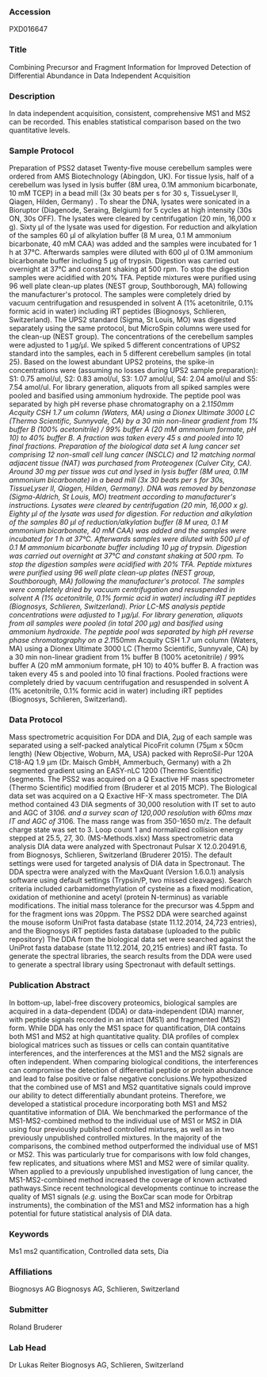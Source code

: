 ### Accession
PXD016647

### Title
Combining Precursor and Fragment Information for Improved Detection of Differential Abundance in Data Independent Acquisition

### Description
In data independent acquisition, consistent, comprehensive MS1 and MS2 can be recorded. This enables statistical comparison based on the two quantitative levels.

### Sample Protocol
Preparation of PSS2 dataset Twenty-five mouse cerebellum samples were ordered from AMS Biotechnology (Abingdon, UK). For tissue lysis, half of a cerebellum was lysed in lysis buffer (8M urea, 0.1M ammonium bicarbonate, 10 mM TCEP) in a bead mill (3x 30 beats per s for 30 s, TissueLyser II, Qiagen, Hilden, Germany) . To shear the DNA, lysates were sonicated in a Bioruptor (Diagenode, Seraing, Belgium) for 5 cycles at high intensity (30s ON, 30s OFF). The lysates were cleared by centrifugation (20 min, 16,000 x g). Sixty µl of the lysate was used for digestion. For reduction and alkylation of the samples 60 µl of alkylation buffer (8 M urea, 0.1 M ammonium bicarbonate, 40 mM CAA) was added and the samples were incubated for 1 h at 37°C. Afterwards samples were diluted with 600 µl of 0.1M ammonium bicarbonate buffer including 5 µg of trypsin. Digestion was carried out overnight at 37°C and constant shaking at 500 rpm. To stop the digestion samples were acidified with 20% TFA. Peptide mixtures were purified using 96 well plate clean-up plates (NEST group, Southborough, MA) following the manufacturer's protocol. The samples were completely dried by vacuum centrifugation and resuspended in solvent A (1% acetonitrile, 0.1% formic acid in water) including iRT peptides (Biognosys, Schlieren, Switzerland).  The UPS2 standard (Sigma, St Louis, MO) was digested separately using the same protocol, but MicroSpin columns were used for the clean-up (NEST group).  The concentrations of the cerebellum samples were adjusted to 1 µg/µl. We spiked 5 different concentrations of UPS2 standard into the samples, each in 5 different cerebellum samples (in total 25). Based on the lowest abundant UPS2 proteins, the spike-in concentrations were (assuming no losses during UPS2 sample preparation): S1: 0.75 amol/ul, S2: 0.83 amol/ul, S3: 1.07 amol/ul, S4: 2.04 amol/ul and S5: 7.54 amol/ul. For library generation, aliquots from all spiked samples were pooled and basified using ammonium hydroxide. The peptide pool was separated by high pH reverse phase chromatography on a 2.1*150mm Acquity CSH 1.7 um column (Waters, MA) using a Dionex Ultimate 3000 LC (Thermo Scientific, Sunnyvale, CA) by a 30 min non-linear gradient from 1% buffer B (100% acetonitrile) / 99% buffer A (20 mM ammonium formate, pH 10) to 40% buffer B. A fraction was taken every 45 s and pooled into 10 final fractions.   Preparation of the biological data set A lung cancer set comprising 12 non-small cell lung cancer (NSCLC) and 12 matching normal adjacent tissue (NAT) was purchased from Proteogenex (Culver City, CA). Around 30 mg per tissue was cut and lysed in lysis buffer (8M urea, 0.1M ammonium bicarbonate) in a bead mill (3x 30 beats per s for 30s, TissueLyser II, Qiagen, Hilden, Germany). DNA was removed by benzonase (Sigma-Aldrich, St Louis, MO) treatment according to manufacturer's instructions. Lysates were cleared by centrifugation (20 min, 16,000 x g). Eighty µl of the lysate was used for digestion. For reduction and alkylation of the samples 80 µl of reduction/alkylation buffer (8 M urea, 0.1 M ammonium bicarbonate, 40 mM CAA) was added and the samples were incubated for 1 h at 37°C. Afterwards samples were diluted with 500 µl of 0.1 M ammonium bicarbonate buffer including 10 µg of trypsin. Digestion was carried out overnight at 37°C and constant shaking at 500 rpm. To stop the digestion samples were acidified with 20% TFA. Peptide mixtures were purified using 96 well plate clean-up plates (NEST group, Southborough, MA) following the manufacturer's protocol. The samples were completely dried by vacuum centrifugation and resuspended in solvent A (1% acetonitrile, 0.1% formic acid in water) including iRT peptides (Biognosys, Schlieren, Switzerland). Prior LC-MS analysis peptide concentrations were adjusted to 1 µg/µl.  For library generation, aliquots from all samples were pooled (in total 200 µg) and basified using ammonium hydroxide. The peptide pool was separated by high pH reverse phase chromatography on a 2.1*150mm Acquity CSH 1.7 um column (Waters, MA) using a Dionex Ultimate 3000 LC (Thermo Scientific, Sunnyvale, CA) by a 30 min non-linear gradient from 1% buffer B (100% acetonitrile) / 99% buffer A (20 mM ammonium formate, pH 10) to 40% buffer B. A fraction was taken every 45 s and pooled into 10 final fractions.  Pooled fractions were completely dried by vacuum centrifugation and resuspended in solvent A (1% acetonitrile, 0.1% formic acid in water) including iRT peptides (Biognosys, Schlieren, Switzerland).

### Data Protocol
Mass spectrometric acquisition For DDA and DIA, 2µg of each sample was separated using a self-packed analytical PicoFrit column (75µm x 50cm length) (New Objective, Woburn, MA, USA) packed with ReproSil-Pur 120A C18-AQ 1.9 µm (Dr. Maisch GmbH, Ammerbuch, Germany) with a 2h segmented gradient using an EASY-nLC 1200 (Thermo Scientific) (segments. The PSS2 was acquired on a Q Exactive HF mass spectrometer (Thermo Scientific) modified from (Bruderer et al 2015 MCP). The Biological data set was acquired on a Q Exactive HF-X  mass spectrometer. The DIA method contained 43 DIA segments of 30,000 resolution with IT set to auto and AGC of 3*106. and a survey scan of 120,000 resolution with 60ms max IT  and AGC of 3*106. The mass range was from 350-1650 m/z. The default charge state was set to 3. Loop count 1 and  normalized collision energy stepped at 25.5, 27, 30. (MS-Methods.xlsx) Mass spectrometric data analysis DIA data were analyzed with Spectronaut Pulsar X 12.0.20491.6, from Biognosys, Schlieren, Switzerland (Bruderer 2015). The default settings were used for targeted analysis of DIA data in Spectronaut. The DDA spectra were analyzed with the MaxQuant (Version 1.6.0.1) analysis software using default settings (Trypsin/P, two missed cleavages). Search criteria included carbamidomethylation of cysteine as a fixed modification, oxidation of methionine and acetyl (protein N-terminus) as variable modifications. The initial mass tolerance for the precursor was 4.5ppm and for the fragment ions was 20ppm. The PSS2 DDA were searched against the mouse isoform UniProt fasta database (state 11.12.2014, 24,723 entries), and the Biognosys iRT peptides fasta database (uploaded to the public repository) The DDA from the biological data set were searched against the UniProt fasta database (state 11.12.2014, 20,215 entries) and iRT fasta. To generate the spectral libraries, the search results from the DDA were used to generate a spectral library using Spectronaut with default settings.

### Publication Abstract
In bottom-up, label-free discovery proteomics, biological samples are acquired in a data-dependent (DDA) or data-independent (DIA) manner, with peptide signals recorded in an intact (MS1) and fragmented (MS2) form. While DDA has only the MS1 space for quantification, DIA contains both MS1 and MS2 at high quantitative quality. DIA profiles of complex biological matrices such as tissues or cells can contain quantitative interferences, and the interferences at the MS1 and the MS2 signals are often independent. When comparing biological conditions, the interferences can compromise the detection of differential peptide or protein abundance and lead to false positive or false negative conclusions.We hypothesized that the combined use of MS1 and MS2 quantitative signals could improve our ability to detect differentially abundant proteins. Therefore, we developed a statistical procedure incorporating both MS1 and MS2 quantitative information of DIA. We benchmarked the performance of the MS1-MS2-combined method to the individual use of MS1 or MS2 in DIA using four previously published controlled mixtures, as well as in two previously unpublished controlled mixtures. In the majority of the comparisons, the combined method outperformed the individual use of MS1 or MS2. This was particularly true for comparisons with low fold changes, few replicates, and situations where MS1 and MS2 were of similar quality. When applied to a previously unpublished investigation of lung cancer, the MS1-MS2-combined method increased the coverage of known activated pathways.Since recent technological developments continue to increase the quality of MS1 signals (<i>e.g.</i> using the BoxCar scan mode for Orbitrap instruments), the combination of the MS1 and MS2 information has a high potential for future statistical analysis of DIA data.

### Keywords
Ms1 ms2 quantification, Controlled data sets, Dia

### Affiliations
Biognosys AG
Biognosys AG, Schlieren, Switzerland

### Submitter
Roland Bruderer

### Lab Head
Dr Lukas Reiter
Biognosys AG, Schlieren, Switzerland


